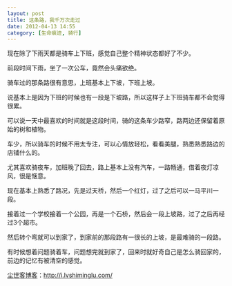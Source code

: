 ```yaml
---
layout: post
title: 这条路，我千万次走过
date: 2012-04-13 14:55
category: [生命痕迹, 骑行]
---
```

现在除了下雨天都是骑车上下班，感觉自己整个精神状态都好了不少。

前段时间下雨，坐了一次公车，竟然会头痛欲绝。

骑车过的那条路很有意思，上班基本上下坡，下班上坡。

说基本上是因为下班的时候也有一段是下坡路，所以这样子上下班骑车都不会觉得很累。

可以说一天中最喜欢的时间就是这段时间，骑的这条车少路窄，路两边还保留着原始的树和植物。

车少，所以骑车的时候不用太专注，可以心情放轻松，看看美腿，熟悉熟悉路边的店铺什么的。

尤其喜欢骑夜车，加班晚了回去，路上基本上没有汽车，一路畅通，借着夜灯凉风，很是惬意。

现在基本上熟悉了路况，先是过天桥，然后一个红灯，过了之后可以一马平川一段。

接着过一个学校接着一个公园，再是一个石桥，然后会一段上坡路，过了之后再经过3个超市。

然后转个弯就可以到家了，到家前的那段路有一很长的上坡，是最难骑的一段路。

有时候想着问题骑着车，问题想完就到家了，回来时就好奇自己是怎么骑回家的，前边的记忆有被清空的感觉。

<a href="http://i.lvshiminglu.com/">尘世客博客</a>：<a href="http://i.lvshiminglu.com/">http://i.lvshiminglu.com/</a>

